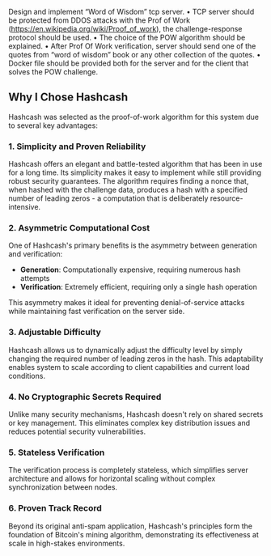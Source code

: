 Design and implement “Word of Wisdom” tcp server.
 • TCP server should be protected from DDOS attacks with the Prof of Work (https://en.wikipedia.org/wiki/Proof_of_work), the challenge-response protocol should be used.
 • The choice of the POW algorithm should be explained.
 • After Prof Of Work verification, server should send one of the quotes from “word of wisdom” book or any other collection of the quotes.
 • Docker file should be provided both for the server and for the client that solves the POW challenge.

## Why I Chose Hashcash

Hashcash was selected as the proof-of-work algorithm for this system due to several key advantages:

### 1. Simplicity and Proven Reliability

Hashcash offers an elegant and battle-tested algorithm that has been in use for a long time. Its simplicity makes it easy to implement while still providing robust security guarantees. The algorithm requires finding a nonce that, when hashed with the challenge data, produces a hash with a specified number of leading zeros - a computation that is deliberately resource-intensive.

### 2. Asymmetric Computational Cost

One of Hashcash's primary benefits is the asymmetry between generation and verification:
- **Generation**: Computationally expensive, requiring numerous hash attempts
- **Verification**: Extremely efficient, requiring only a single hash operation

This asymmetry makes it ideal for preventing denial-of-service attacks while maintaining fast verification on the server side.

### 3. Adjustable Difficulty

Hashcash allows us to dynamically adjust the difficulty level by simply changing the required number of leading zeros in the hash. This adaptability enables system to scale according to client capabilities and current load conditions.

### 4. No Cryptographic Secrets Required

Unlike many security mechanisms, Hashcash doesn't rely on shared secrets or key management. This eliminates complex key distribution issues and reduces potential security vulnerabilities.

### 5. Stateless Verification

The verification process is completely stateless, which simplifies server architecture and allows for horizontal scaling without complex synchronization between nodes.

### 6. Proven Track Record

Beyond its original anti-spam application, Hashcash's principles form the foundation of Bitcoin's mining algorithm, demonstrating its effectiveness at scale in high-stakes environments.

